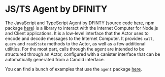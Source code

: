 # JS/TS Agent by DFINITY

The JavaScript and TypeScript Agent by DFINTY (source code [here](https://github.com/dfinity/agent-js), npm package [here](https://www.npmjs.com/package/@dfinity/agent)) is a library to interact with the Internet Computer for Node.js and Client applications.
It is a low-level interface that the Actor uses to encode and decode messages to the Internet Computer.
It provides `call`, `query` and `readState` methods to the Actor, as well as a few additional utilities.
For the most part, calls through the agent are intended to be structured through an Actor, configured with a canister interface that can be automatically generated from a Candid interface.

You can find a bunch of examples that use the `agent` package [here](https://github.com/dfinity/examples).